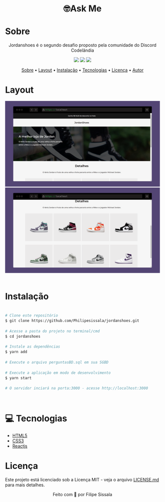 <h1 align="center">🤓Ask Me</h1>

<h1 id="sobre">Sobre</h1>
<p align="center" >Jordanshoes é o segundo desafio proposto pela comunidade do Discord Codelândia</p>
<div align="center">
<img src="https://img.shields.io/badge/license-MIT-blue">
<img src="https://img.shields.io/badge/yarn-1.22.11-blue">
<img src="https://img.shields.io/badge/node-v14.17.6-green">
</div>
<p align="center">
 <a href="#sobre">Sobre</a> •
 <a href="#layout">Layout</a> • 
 <a href="#instalacao">Instalação</a> • 
 <a href="#tecnologias">Tecnologias</a> • 
 <a href="#licenca">Licença</a> • 
 <a href="#autor">Autor</a>
</p>

<h1 id="layout">Layout</h1>
<div align="center">
<img src="src/assets/img01.png">
<img src="src/assets/img02.png">
</div>
<br>
<h1 id="instalacao">Instalação</h1>

```bash

# Clone este repositório
$ git clone https://github.com/Philipesissala/jordanshoes.git

# Acesse a pasta do projeto no terminal/cmd
$ cd jordanshoes

# Instale as dependências
$ yarn add

# Execute o arquivo perguntasBD.sql em sua SGBD

# Execute a aplicação em modo de desenvolvimento
$ yarn start

# O servidor inciará na porta:3000 - acesse http://localhost:3000
```

<br>
<h1 id="tecnologias">💻 Tecnologias</h1>

- [HTML5](https://www.w3schools.com/html/default.asp)
- [CSS3](https://www.w3schools.com/css/default.asp)
- [Reactjs](https://reactjs.org/)

<h1 id="licenca">Licença</h1>
<p>Este projeto está licenciado sob a Licença MIT - veja o arquivo <a href="https://github.com/steniowagner/mindCast/blob/master/LICENSE">LICENSE.md</a> para mais detalhes.</p>
<p align="center" id="autor">Feito com 💓 por Filipe Sissala</p>
